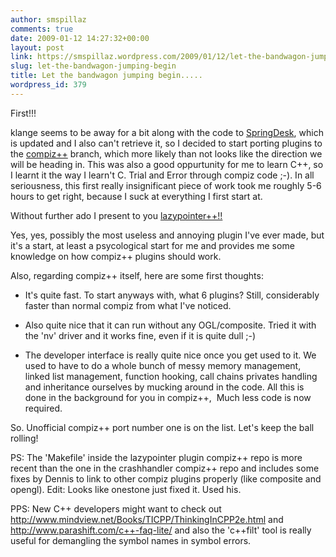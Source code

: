 ```yaml
---
author: smspillaz
comments: true
date: 2009-01-12 14:27:32+00:00
layout: post
link: https://smspillaz.wordpress.com/2009/01/12/let-the-bandwagon-jumping-begin/
slug: let-the-bandwagon-jumping-begin
title: Let the bandwagon jumping begin.....
wordpress_id: 379
---
```


First!!!

klange seems to be away for a bit along with the code to [SpringDesk](http://smspillaz.wordpress.com/2009/01/02/yet-another-mockup-springdesk/), which is updated and I also can't retrieve it, so I decided to start porting plugins to the [compiz++](http://lists.freedesktop.org/archives/compiz/2008-December/003227.html) branch, which more likely than not looks like the direction we will be heading in. This was also a good oppurtunity for me to learn C++, so I learnt it the way I learn't C. Trial and Error through compiz code ;-). In all seriousness, this first really insignificant piece of work took me roughly 5-6 hours to get right, because I suck at everything I first start at.

Without further ado I present to you [lazypointer++!!](http://gitweb.compiz-fusion.org/?p=users/smspillaz/lazypointer;a=shortlog;h=refs/heads/compiz%2B%2B)

Yes, yes, possibly the most useless and annoying plugin I've ever made, but it's a start, at least a psycological start for me and provides me some knowledge on how compiz++ plugins should work.

Also, regarding compiz++ itself, here are some first thoughts:



	
  * It's quite fast. To start anyways with, what 6 plugins? Still, considerably faster than normal compiz from what I've noticed.

	
  * Also quite nice that it can run without any OGL/composite. Tried it with the 'nv' driver and it works fine, even if it is quite dull ;-)

	
  * The developer interface is really quite nice once you get used to it. We used to have to do a whole bunch of messy memory management, linked list management, function hooking, call chains privates handling and inheritance ourselves by mucking around in the code. All this is done in the background for you in compiz++,  Much less code is now required.


So. Unofficial compiz++ port number one is on the list. Let's keep the ball rolling!

PS: The 'Makefile' inside the lazypointer plugin compiz++ repo is more recent than the one in the crashhandler compiz++ repo and includes some fixes by Dennis to link to other compiz plugins properly (like composite and opengl).  Edit: Looks like onestone just fixed it. Used his.

PPS: New C++ developers might want to check out http://www.mindview.net/Books/TICPP/ThinkingInCPP2e.html and http://www.parashift.com/c++-faq-lite/ and also the 'c++filt' tool is really useful for demangling the symbol names in symbol errors.

